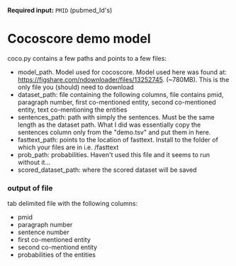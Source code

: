 **Required input:** `PMID` (pubmed_Id's)

# Cocoscore demo model
coco.py contains a few paths and points to a few files:
- model_path. Model used for cocoscore. Model used here was found at: https://figshare.com/ndownloader/files/13252745. (~780MB). This is the only file you (should) need to download
- dataset_path: file containing the following columns, file contains pmid, paragraph number, first co-mentioned entity, second co-mentioned entity, text co-mentioning the entities
- sentences_path: path with simply the sentences. Must be the same length as the dataset path. What I did was essentially copy the sentences column only from the "demo.tsv" and put them in here. 
- fasttext_path: points to the location of fasttext. Install to the folder of which your files are in i.e. /fasttext
- prob_path: probabilities. Haven't used this file and it seems to run without it...
- scored_dataset_path: where the scored dataset will be saved

### output of file
tab delimited file with the following columns:
- pmid
- paragraph number
- sentence number
- first co-mentioned entity
- second co-mentiond entity
- probabilities of the entities







